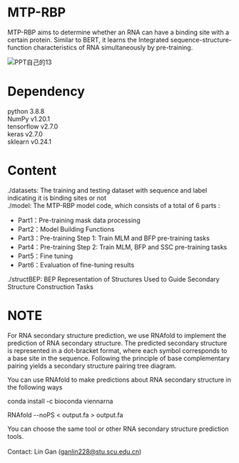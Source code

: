 # MTP-RBP

MTP-RBP aims to determine whether an RNA can have a binding site with a certain protein. Similar to BERT, it learns the Integrated sequence-structure-function characteristics of RNA simultaneously by pre-training.


![PPT自己的13](https://github.com/user-attachments/assets/386a1816-7b33-40bf-af33-203e78639e24)




# Dependency <br>

python 3.8.8 <br>NumPy v1.20.1 <br>tensorflow v2.7.0 <br>keras v2.7.0 <br>sklearn v0.24.1 <br> 

# Content <br>

./datasets: The training and testing dataset with sequence and label indicating it is binding sites or not<br>
./model: The MTP-RBP model code, which consists of a total of 6 parts :

- Part1：Pre-training mask data processing
- Part2：Model Building Functions
- Part3：Pre-training Step 1: Train  MLM and BFP pre-training tasks
- Part4：Pre-training Step 2: Train MLM, BFP and SSC pre-training tasks
- Part5：Fine tuning
- Part6：Evaluation of fine-tuning results

./structBEP: BEP Representation of Structures Used to Guide Secondary Structure Construction Tasks<br>

# NOTE

For RNA secondary structure prediction, we use RNAfold to implement the prediction of RNA secondary structure. The predicted secondary structure is represented in a dot-bracket format, where each symbol corresponds to a base site in the sequence. Following the principle of base complementary pairing yields a secondary structure pairing tree diagram. 

You can use RNAfold to make predictions about RNA secondary structure in the following ways

conda install -c bioconda viennarna

RNAfold --noPS < output.fa > output.fa

You can choose the same tool or other RNA secondary structure prediction tools.<br><br>
Contact: Lin Gan (ganlin228@stu.scu.edu.cn)
